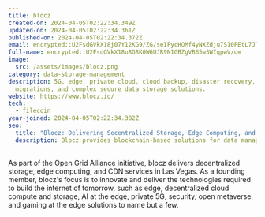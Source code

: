 ```yaml
---
title: blocz
created-on: 2024-04-05T02:22:34.349Z
updated-on: 2024-04-05T02:22:34.361Z
published-on: 2024-04-05T02:22:34.372Z
email: encrypted::U2FsdGVkX18j07Y12KG9/ZG/seIFycHOMf4yNXZdju7S10PEtL7JTYb1rnk7eySa
full-name: encrypted::U2FsdGVkX18o8O8K0W6UJR9N1GBZgVB65w3WIqpwV/o=
image:
  src: /assets/images/blocz.png
category: data-storage-management
description: 5G, edge, private cloud, cloud backup, disaster recovery, cloud
  migrations, and complex secure data storage solutions.
website: https://www.blocz.io/
tech:
  - filecoin
year-joined: 2024-04-05T02:22:34.382Z
seo:
  title: "Blocz: Delivering Secentralized Storage, Edge Computing, and CDN Services"
  description: Blocz provides blockchain-based solutions for data management.
---
```


As part of the Open Grid Alliance initiative, blocz delivers decentralized storage, edge computing, and CDN services in Las Vegas. As a founding member, blocz's focus is to innovate and deliver the technologies required to build the internet of tomorrow, such as edge, decentralized cloud compute and storage, AI at the edge, private 5G, security, open metaverse, and gaming at the edge solutions to name but a few.
